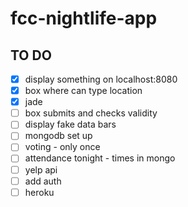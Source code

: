 # fcc-nightlife-app


## TO DO 
- [x] display something on localhost:8080
- [x] box where can type location
- [x] jade
- [ ] box submits and checks validity
- [ ] display fake data bars
- [ ] mongodb set up
- [ ] voting - only once
- [ ] attendance tonight - times in mongo
- [ ] yelp api
- [ ] add auth
- [ ] heroku